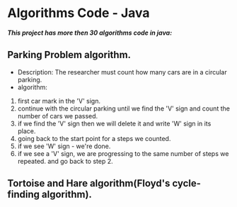 # Algorithms Code - Java
***This project has more then 30 algorithms code in java:***
## Parking Problem algorithm.
- Description: The researcher must count how many cars are in a circular parking.
- algorithm:
1. first car mark in the 'V' sign.
2. continue with the circular parking until we find the 'V' sign and count the number of cars we passed.
3. if we find the 'V' sign then we will delete it and write 'W' sign in its place.
4. going back to the start point for a steps we counted.
  4. if we see 'W' sign - we're done.
  4. if we see a 'V' sign, we are progressing to the same number of steps we repeated. and go back to step 2.






## Tortoise and Hare algorithm(Floyd's cycle-finding algorithm).


